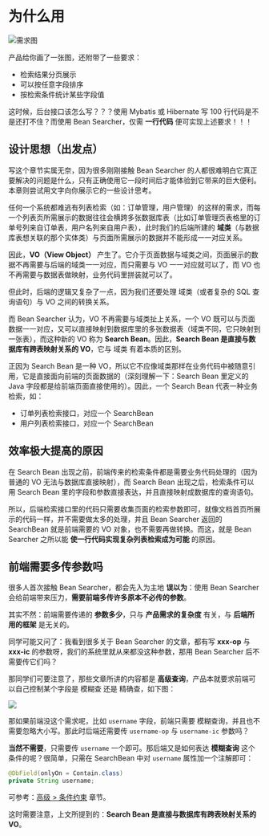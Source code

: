 # 为什么用

![需求图](/requirement.png)

产品给你画了一张图，还附带了一些要求：

* 检索结果分页展示
* 可以按任意字段排序
* 按检索条件统计某些字段值

这时候，后台接口该怎么写？？？使用 Mybatis 或 Hibernate 写 100 行代码是不是还打不住？而使用 Bean Searcher，仅需 **一行代码** 便可实现上述要求！！！

## 设计思想（出发点）

写这个章节实属无奈，因为很多刚刚接触 Bean Searcher 的人都很难明白它真正要解决的问题是什么，只有正确使用它一段时间后才能体验到它带来的巨大便利。本章则尝试用文字向你展示它的一些设计思考。

任何一个系统都难逃有列表检索（如：订单管理，用户管理）的这样的需求，而每一个列表页所需展示的数据往往会横跨多张数据库表（比如订单管理页表格里的订单号列来自订单表，用户名列来自用户表），此时我们的后端所建的 **域类**（与数据库表想关联的那个实体类）与页面所需展示的数据并不能形成一一对应关系。

因此，**VO（View Object）** 产生了。它介于页面数据与域类之间，页面展示的数据不再需要与后端的域类一一对应，而只需要与 VO 一一对应就可以了，而 VO 也不再需要与数据表做映射，业务代码里拼装就可以了。

但此时，后端的逻辑又复杂了一点，因为我们还要处理 域类（或者复杂的 SQL 查询语句）与 VO 之间的转换关系。 

而 Bean Searcher 认为，VO 不再需要与域类扯上关系，一个 VO 既可以与页面数据一一对应，又可以直接映射到数据库里的多张数据表（域类不同，它只映射到一张表），而这种新的 VO 称为 **Search Bean**。因此，**Search Bean 是直接与数据库有跨表映射关系的 VO**，它与 域类 有着本质的区别。

正因为 Search Bean 是一种 VO，所以它不应像域类那样在业务代码中被随意引用，它是直接面向前端的页面数据的（深刻理解一下：Search Bean 里定义的 Java 字段都是给前端页面直接使用的）。因此，一个 Search Bean 代表一种业务检索，如：

* 订单列表检索接口，对应一个 SearchBean
* 用户列表检索接口，对应一个 SearchBean

## 效率极大提高的原因

在 Search Bean 出现之前，前端传来的检索条件都是需要业务代码处理的（因为普通的 VO 无法与数据库直接映射），而 Search Bean 出现之后，检索条件可以用 Search Bean 里的字段和参数直接表达，并且直接映射成数据库的查询语句。

所以，后端检索接口里的代码只需要收集页面的检索参数即可，就像文档首页所展示的代码一样，并不需要做太多的处理，并且 Bean Searcher 返回的 SearchBean 就是前端需要的 VO 对象，也不需要再做转换。而这，就是 Bean Searcher 之所以能 **使一行代码实现复杂列表检索成为可能** 的原因。

## 前端需要多传参数吗

很多人首次接触 Bean Searcher，都会先入为主地 **误以为**：使用 Bean Searcher 会给前端带来压力，**需要前端多传许多原本不必传的参数**。

其实不然：前端需要传递的 **参数多少**，只与 **产品需求的复杂度** 有关，与 **后端所用的框架** 是无关的。

同学可能又问了：我看到很多关于 Bean Searcher 的文章，都有写 **xxx-op** 与 **xxx-ic** 的参数呀，我们的系统里就从来都没这种参数，那用 Bean Searcher 后不需要传它们吗？

那同学们可要注意了，那些文章所讲的内容都是 **高级查询**，产品本就要求前端可以自己控制某个字段是 模糊查 还是 精确查，如下图：

![](/requirement_1.png)

那如果前端没这个需求呢，比如 `username` 字段，前端只需要 模糊查询，并且也不需要忽略大小写。那此时后端还需要传 `username-op` 与 `username-ic` 参数吗？

**当然不需要**，只需要传 `username` 一个即可。那后端又是如何表达 **模糊查询** 这个条件的呢？很简单，只需在 SearchBean 中对 `username` 属性加一个注解即可：

```java
@DbField(onlyOn = Contain.class)
private String username;
```

可参考：[高级 > 条件约束](/guide/latest/advance.html#检索约束) 章节。

这时需要注意，上文所提到的：**Search Bean 是直接与数据库有跨表映射关系的 VO**。

